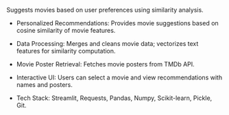 
Suggests movies based on user preferences using similarity analysis.

  *  Personalized Recommendations: Provides movie suggestions based on cosine similarity of movie features.

  *  Data Processing: Merges and cleans movie data; vectorizes text features for similarity computation.
    
  *  Movie Poster Retrieval: Fetches movie posters from TMDb API.

  *  Interactive UI: Users can select a movie and view recommendations with names and posters.

  *  Tech Stack: Streamlit, Requests, Pandas, Numpy, Scikit-learn, Pickle, Git.
